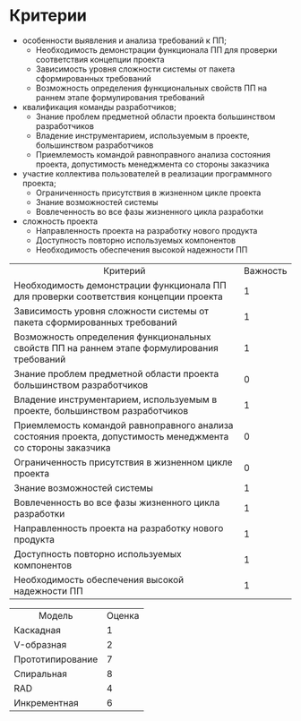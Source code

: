 # Критерии
- особенности выявления и анализа требований к ПП;
  - Необходимость демонстрации функционала ПП для проверки соответствия концепции проекта 
  - Зависимость уровня сложности системы от пакета сформированных требований
  - Возможность определения функциональных свойств ПП на раннем этапе формулирования требований
- квалификация команды разработчиков;
  - Знание проблем предметной области проекта большинством разработчиков
  - Владение инструментарием, используемым в проекте, большинством разработчиков
  - Приемлемость командой равноправного анализа состояния проекта, допустимость менеджмента со стороны заказчика
- участие коллектива пользователей в реализации программного проекта;
  - Ограниченность присутствия в жизненном цикле проекта
  - Знание возможностей системы
  - Вовлеченность во все фазы жизненного цикла разработки
- сложность проекта
  - Направленность проекта на разработку нового продукта
  - Доступность повторно используемых компонентов
  - Необходимость обеспечения высокой надежности ПП
<table>
  <tbody>
    <tr>
      <td align="center">Критерий</td>
      <td>Важность</td>
    </tr>
    <tr>
      <td>Необходимость демонстрации функционала ПП для проверки соответствия концепции проекта</td>
      <td>1</td>
    </tr>
    <tr>
      <td>Зависимость уровня сложности системы от пакета сформированных требований</td>
      <td>1</td>
    </tr>
    <tr>
      <td>Возможность определения функциональных свойств ПП на раннем этапе формулирования требований</td>
      <td>1</td>
    </tr>
    <tr>
      <td>Знание проблем предметной области проекта большинством разработчиков</td>
      <td>0</td>
    </tr>
    <tr>
      <td>Владение инструментарием, используемым в проекте, большинством разработчиков</td>
      <td>1</td>
    </tr>
    <tr>
      <td>Приемлемость командой равноправного анализа состояния проекта, допустимость менеджмента со стороны заказчика</td>
      <td>0</td>
    </tr>
    <tr>
      <td>Ограниченность присутствия в жизненном цикле проекта</td>
      <td>0</td>
    </tr>
    <tr>
      <td>Знание возможностей системы</td>
      <td>1</td>
    </tr>
    <tr>
      <td>Вовлеченность во все фазы жизненного цикла разработки</td>
      <td>1</td>
    </tr>
    <tr>
      <td>Направленность проекта на разработку нового продукта</td>
      <td>1</td>
    </tr>
    <tr>
      <td>Доступность повторно используемых компонентов</td>
      <td>1</td>
    </tr>
    <tr>
      <td>Необходимость обеспечения высокой надежности ПП</td>
      <td>1</td>
    </tr> 
  </tbody>
</table>

<table>
  <tbody>
    <tr>
      <td align="center">Модель</td>
      <td>Оценка</td>
    </tr>
    <tr>
      <td>Каскадная</td>
      <td>1</td>
    </tr>
    <tr>
      <td>V-образная</td>
      <td>2</td>
    </tr>
    <tr>
      <td>Прототипирование</td>
      <td>7</td>
    </tr>
    <tr>
      <td>Спиральная</td>
      <td>8</td>
    </tr>
    <tr>
      <td>RAD</td>
      <td>4</td>
    </tr>
    <tr>
      <td>Инкрементная</td>
      <td>6</td>
    </tr>
  </tbody>
</table>
